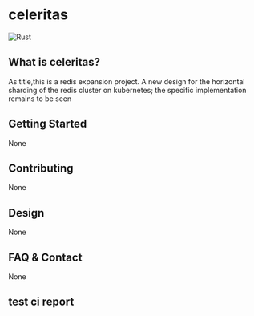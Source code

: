 # celeritas
![Rust](https://github.com/yametech/celeritas/workflows/Rust/badge.svg)

## What is celeritas?
As title,this is a redis expansion project. A new design for the horizontal sharding of the redis cluster on kubernetes; the specific implementation remains to be seen

## Getting Started
None

## Contributing
None

## Design
None

## FAQ & Contact
None

## test ci report
